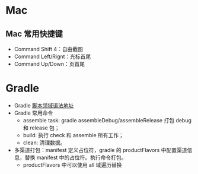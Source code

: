 # Mac

## Mac 常用快捷键
- Command Shift 4：自由截图
- Command Left/Rignt：光标首尾
- Command Up/Down：页首尾


# Gradle
- Gradle [脚本领域语法地址](https://developer.android.com/reference/tools/gradle-api)
- Gradle 常用命令
  - assemble task: gradle assembleDebug/assembleRelease 打包 debug 和 release 包；
  - build: 执行 check 和 assemble 所有工作；
  - clean: 清理数据。
- 多渠道打包：manifest 定义占位符，gradle 的 productFlavors 中配置渠道信息，替换 manifest 中的占位符。执行命令打包。
  - productFlavors 中可以使用 all 域遍历替换




